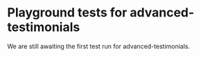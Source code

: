 # Playground tests for advanced-testimonials
We are still awaiting the first test run for advanced-testimonials.
